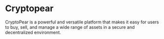 # Cryptopear
CryptoPear is a powerful and versatile platform that makes it easy for users to buy, sell, and manage a wide range of assets in a secure and decentralized environment.
